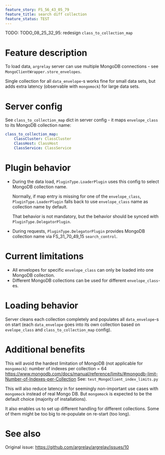 ```yaml
---
feature_story: FS_56_43_05_79
feature_title: search diff collection
feature_status: TEST
---
```


TODO: TODO_08_25_32_95: redesign `class_to_collection_map`

# Feature description

To load data, `argrelay` server can use multiple MongoDB connections - see `MongoClientWrapper.store_envelopes`.

Single collection for all `data_envelope`-s works fine for small data sets,
but adds extra latency (observable with `mongomock`) for large data sets.

# Server config

See `class_to_collection_map` dict in server config - it maps `envelope_class` to its MongoDB collection name:

```yaml
class_to_collection_map:
    ClassCluster: ClassCluster
    ClassHost: ClassHost
    ClassService: ClassService
```

# Plugin behavior

*   During the data load, `PluginType.LoaderPlugin` uses this config to select MongoDB collection name.

    Normally, if map entry is missing for one of the `envelope_class`,
    `PluginType.LoaderPlugin` falls back to use `envelope_class` name as collection name by default.

    That behavior is not mandatory, but the behavior should be synced with `PluginType.DelegatorPlugin`.

*   During requests, `PluginType.DelegatorPlugin` provides MongoDB collection name via FS_31_70_49_15 `search_control`.

# Current limitations

*   All envelopes for specific `envelope_class` can only be loaded into one MongoDB collection.
*   Different MongoDB collections can be used for different `envelope_class`-es.

# Loading behavior

Server cleans each collection completely and populates all `data_envelope`-s on start
(each `data_envelope` goes into its own collection based on `evelope_class` and `class_to_collection_map` config).

# Additional benefits

This will avoid the hardest limitation of MongoDB (not applicable for `mongomock`):
number of indexes per collection = 64
https://www.mongodb.com/docs/manual/reference/limits/#mongodb-limit-Number-of-Indexes-per-Collection
See: `test_MongoClient_index_limits.py`

This will also reduce latency in for seemingly non-important use cases with `mongomock` instead of real Mongo DB.
But `mongomock` is expected to be the default choice (majority of installations).

It also enables us to set up different handling for different collections.
Some of them might be too big to re-populate on re-start (too long).

# See also

Original issue: https://github.com/argrelay/argrelay/issues/10

[single_mongo_collection]: https://github.com/argrelay/argrelay/blob/f4c6a6fb9e5cb1226137c3744dd71693ae12c051/src/argrelay/mongo_data/MongoClientWrapper.py#L32
